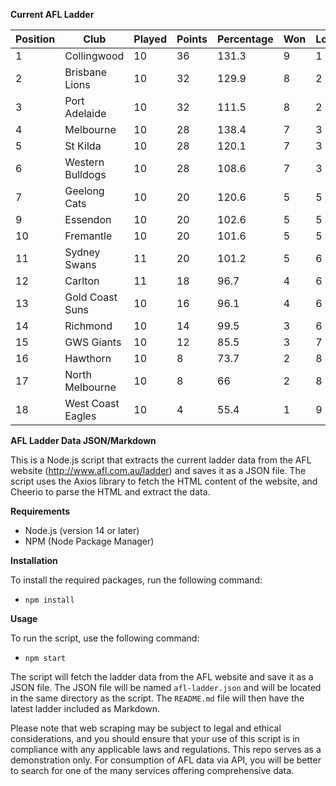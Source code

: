 **Current AFL Ladder**

| Position | Club | Played | Points | Percentage | Won | Lost | Drawn | PF | PA |
| -------- | ---- | ------ | ------ | ---------- | --- | ---- | ----- | -- | -- |
| 1 | Collingwood | 10 | 36 | 131.3 | 9 | 1 | 0 | 907 | 691 |
| 2 | Brisbane Lions | 10 | 32 | 129.9 | 8 | 2 | 0 | 1003 | 772 |
| 3 | Port Adelaide | 10 | 32 | 111.5 | 8 | 2 | 0 | 911 | 817 |
| 4 | Melbourne | 10 | 28 | 138.4 | 7 | 3 | 0 | 1038 | 750 |
| 5 | St Kilda | 10 | 28 | 120.1 | 7 | 3 | 0 | 811 | 675 |
| 6 | Western Bulldogs | 10 | 28 | 108.6 | 7 | 3 | 0 | 780 | 718 |
| 7 | Geelong Cats | 10 | 20 | 120.6 | 5 | 5 | 0 | 1017 | 843 |
| 9 | Essendon | 10 | 20 | 102.6 | 5 | 5 | 0 | 882 | 860 |
| 10 | Fremantle | 10 | 20 | 101.6 | 5 | 5 | 0 | 866 | 852 |
| 11 | Sydney Swans | 11 | 20 | 101.2 | 5 | 6 | 0 | 945 | 934 |
| 12 | Carlton | 11 | 18 | 96.7 | 4 | 6 | 1 | 844 | 873 |
| 13 | Gold Coast Suns | 10 | 16 | 96.1 | 4 | 6 | 0 | 795 | 827 |
| 14 | Richmond | 10 | 14 | 99.5 | 3 | 6 | 1 | 779 | 783 |
| 15 | GWS Giants | 10 | 12 | 85.5 | 3 | 7 | 0 | 803 | 939 |
| 16 | Hawthorn | 10 | 8 | 73.7 | 2 | 8 | 0 | 682 | 926 |
| 17 | North Melbourne | 10 | 8 | 66 | 2 | 8 | 0 | 674 | 1021 |
| 18 | West Coast Eagles | 10 | 4 | 55.4 | 1 | 9 | 0 | 641 | 1158 |

**AFL Ladder Data JSON/Markdown**

This is a Node.js script that extracts the current ladder data from the AFL website (http://www.afl.com.au/ladder) and saves it as a JSON file. The script uses the Axios library to fetch the HTML content of the website, and Cheerio to parse the HTML and extract the data.

**Requirements**

- Node.js (version 14 or later)
- NPM (Node Package Manager)

**Installation**

To install the required packages, run the following command:

 - `npm install`

**Usage**

To run the script, use the following command:

 - `npm start`

The script will fetch the ladder data from the AFL website and save it as a JSON file. The JSON file will be named `afl-ladder.json` and will be located in the same directory as the script. The `README.md` file will then have the latest ladder included as Markdown.

Please note that web scraping may be subject to legal and ethical considerations, and you should ensure that your use of this script is in compliance with any applicable laws and regulations. This repo serves as a demonstration only. For consumption of AFL data via API, you will be better to search for one of the many services offering comprehensive data.
